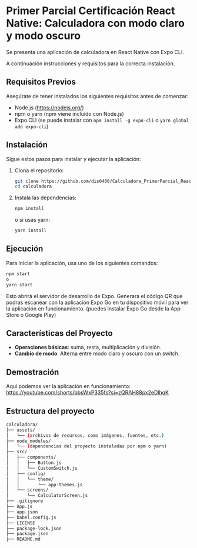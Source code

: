 
# Primer Parcial Certificación React Native: Calculadora con modo claro y modo oscuro
Se presenta una aplicación de calculadora en React Native con Expo CLI.

A continuación instrucciones y requisitos para la correcta instalación.
  
## Requisitos Previos

Asegúrate de tener instalados los siguientes requisitos antes de comenzar:

- Node.js (https://nodejs.org/)
- npm o yarn (npm viene incluido con Node.js)
- Expo CLI (se puede instalar con `npm install -g expo-cli` o `yarn global add expo-cli`)
## Instalación
Sigue estos pasos para instalar y ejecutar la aplicación:

1. Clona el repositorio:

    ```sh
    git clone https://github.com/dis0400/Calculadora_PrimerParcial_React-Native.git
    cd calculadora
    ```

2. Instala las dependencias:

    ```sh
    npm install
    ```

    o si usas yarn:

    ```sh
    yarn install
    ```

## Ejecución

Para iniciar la aplicación, usa uno de los siguientes comandos:

```sh
npm start
o
yarn start
```
Esto abrirá el servidor de desarrollo de Expo. Generara el código QR que podras escanear con la aplicación Expo Go en tu dispositivo móvil para ver la aplicación en funcionamiento. (puedes instalar Expo Go desde la App Store o Google Play)


## Características del Proyecto

- **Operaciones básicas**: suma, resta, multiplicación y división.
- **Cambio de modo**: Alterna entre modo claro y oscuro con un switch.

## Demostración 
Aquí podemos ver la aplicación en funcionamiento:
https://youtube.com/shorts/bbsWxP335fs?si=zQRAH88px2eDlhqK

## Estructura del proyecto
```sh
calculadora/
├── assets/
│   └── (archivos de recursos, como imágenes, fuentes, etc.)
├── node_modules/
│   └── (dependencias del proyecto instaladas por npm o yarn)
├── src/
│   ├── components/
│   │   ├── Button.js
│   │   └── CustomSwitch.js
│   ├── config/
│   │   └── theme/
│   │       └── app-themes.js
│   └── screens/
│       └── CalculatorScreen.js
├── .gitignore
├── App.js
├── app.json
├── babel.config.js
├── LICENSE
├── package-lock.json
├── package.json
├── README.md
```
